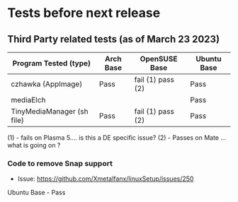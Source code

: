# Tests before next release

## Third Party related tests (as of March 23 2023)

| Program Tested (type)      | Arch Base | OpenSUSE Base       | Ubuntu Base |
| -------------------------- | --------- | ------------------- | ----------- |
| czhawka (AppImage)         | Pass      | fail  (1)  pass (2) | Pass        |
| mediaElch                  |           |                     | Pass        |
| TinyMediaManager (sh file) | Pass      | fail (1) pass (2)   | Pass        |

(1) - fails on Plasma 5.... is this a DE specific issue? 
(2) - Passes on Mate ... what is going on ? 

### Code to remove Snap support

- Issue: https://github.com/Xmetalfanx/linuxSetup/issues/250

Ubuntu Base - Pass
